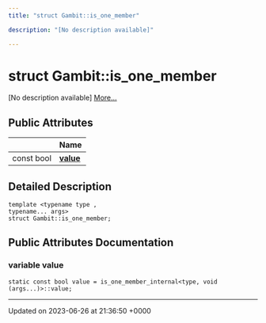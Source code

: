 ```yaml
---
title: "struct Gambit::is_one_member"

description: "[No description available]"

---
```


# struct Gambit::is_one_member



[No description available] [More...](#detailed-description)

## Public Attributes

|                | Name           |
| -------------- | -------------- |
| const bool | **[value](/documentation/code/classes/structgambit_1_1is__one__member/#variable-value)**  |

## Detailed Description

```
template <typename type ,
typename... args>
struct Gambit::is_one_member;
```

## Public Attributes Documentation

### variable value

```
static const bool value = is_one_member_internal<type, void (args...)>::value;
```


-------------------------------

Updated on 2023-06-26 at 21:36:50 +0000